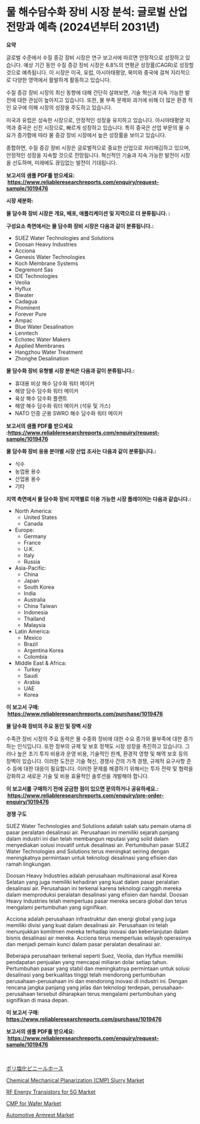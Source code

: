 <p><h1>물 해수담수화 장비 시장 분석: 글로벌 산업 전망과 예측 (2024년부터 2031년)</h1></p><p><strong>요약</strong></p>
<p><p>글로벌 수준에서 수질 증강 장비 시장은 연구 보고서에 따르면 안정적으로 성장하고 있습니다. 예상 기간 동안 수질 증강 장비 시장은 6.8%의 연평균 성장률(CAGR)로 성장할 것으로 예측됩니다. 이 시장은 미국, 유럽, 아시아태평양, 북미와 중국에 걸쳐 지리적으로 다양한 영역에서 활발하게 활동하고 있습니다.</p><p>수질 증강 장비 시장의 최신 동향에 대해 간단히 살펴보면, 기술 혁신과 지속 가능한 발전에 대한 관심이 높아지고 있습니다. 또한, 물 부족 문제와 과거에 비해 더 많은 환경 적인 요구에 의해 시장의 성장을 주도하고 있습니다.</p><p>미국과 유럽은 성숙한 시장으로, 안정적인 성장을 유지하고 있습니다. 아시아태평양 지역과 중국은 신진 시장으로, 빠르게 성장하고 있습니다. 특히 중국은 산업 부문의 물 수요가 증가함에 따라 물 증강 장비 시장에서 높은 성장률을 보이고 있습니다.</p><p>종합하면, 수질 증강 장비 시장은 글로벌적으로 중요한 산업으로 자리매김하고 있으며, 안정적인 성장을 지속할 것으로 전망됩니다. 혁신적인 기술과 지속 가능한 발전이 시장을 선도하며, 미래에도 끊임없는 발전이 기대됩니다.</p></p>
<p><strong>보고서의 샘플 PDF를 받으세요: &nbsp;<a href="https://www.reliableresearchreports.com/enquiry/request-sample/1019476">https://www.reliableresearchreports.com/enquiry/request-sample/1019476</a></strong></p>
<p><strong>시장 세분화:</strong></p>
<p><strong> 물 담수화 장비 시장은 개요, 배포, 애플리케이션 및 지역으로 더 분류됩니다. :</strong></p>
<p><strong>구성요소 측면에서는 물 담수화 장비 시장은 다음과 같이 분류됩니다.:</strong></p>
<p><ul><li>SUEZ Water Technologies and Solutions</li><li>Doosan Heavy Industries</li><li>Acciona</li><li>Genesis Water Technologies</li><li>Koch Membrane Systems</li><li>Degremont Sas</li><li>IDE Technologies</li><li>Veolia</li><li>Hyflux</li><li>Biwater</li><li>Cadagua</li><li>Prominent</li><li>Forever Pure</li><li>Ampac</li><li>Blue Water Desalination</li><li>Lenntech</li><li>Echotec Water Makers</li><li>Applied Membranes</li><li>Hangzhou Water Treatment</li><li>Zhonghe Desalination</li></ul></p>
<p><strong> 물 담수화 장비 유형별 시장 분석은 다음과 같이 분류됩니다.:</strong></p>
<p><ul><li>휴대용 비상 해수 담수화 워터 메이커</li><li>해양 담수 담수화 워터 메이커</li><li>육상 해수 담수화 플랜트</li><li>해양 해수 담수화 워터 메이커 (석유 및 가스)</li><li>NATO 인증 군용 SWRO 해수 담수화 워터 메이커</li></ul></p>
<p><strong>보고서의 샘플 PDF를 받으세요 :<a href="https://www.reliableresearchreports.com/enquiry/request-sample/1019476">https://www.reliableresearchreports.com/enquiry/request-sample/1019476</a></strong></p>
<p><strong> 물 담수화 장비 응용 분야별 시장 산업 조사는 다음과 같이 분류됩니다.:</strong></p>
<p><ul><li>식수</li><li>농업용 용수</li><li>산업용 용수</li><li>기타</li></ul></p>
<p><strong>지역 측면에서 물 담수화 장비 지역별로 이용 가능한 시장 플레이어는 다음과 같습니다.:</strong></p>
<p><ul>
    <li>
        North America:
        <ul>
            <li>United States</li>
            <li>Canada</li>
        </ul>
    </li>
    <li>
        Europe:
        <ul>
            <li>Germany</li>
            <li>France</li>
            <li>U.K.</li>
            <li>Italy</li>
            <li>Russia</li>
        </ul>
    </li>
    <li>
        Asia-Pacific:
        <ul>
            <li>China</li>
            <li>Japan</li>
            <li>South Korea</li>
            <li>India</li>
            <li>Australia</li>
            <li>China Taiwan</li>
            <li>Indonesia</li>
            <li>Thailand</li>
            <li>Malaysia</li>
        </ul>
    </li>
    <li>
        Latin America:
        <ul>
            <li>Mexico</li>
            <li>Brazil</li>
            <li>Argentina Korea</li>
            <li>Colombia</li>
        </ul>
    </li>
    <li>
        Middle East & Africa:
        <ul>
            <li>Turkey</li>
            <li>Saudi</li>
            <li>Arabia</li>
            <li>UAE</li>
            <li>Korea</li>
        </ul>
    </li>
    </ul></p>
<p><strong>이 보고서 구매: &nbsp;<a href="https://www.reliableresearchreports.com/purchase/1019476">https://www.reliableresearchreports.com/purchase/1019476</a></strong></p>
<p><strong>물 담수화 장비의 주요 동인 및 장벽 시장</strong></p>
<p><p>수족관 장비 시장의 주요 동력은 물 수중화 장비에 대한 수요 증가와 물부족에 대한 증가하는 인식입니다. 또한 정부의 규제 및 보호 정책도 시장 성장을 촉진하고 있습니다. 그러나 높은 초기 투자 비용과 운영 비용, 기술적인 한계, 환경적 영향 및 해역 보호 등의 장벽이 있습니다. 이러한 도전은 기술 혁신, 경쟁사 간의 가격 경쟁, 규제적 요구사항 준수 등에 대한 대응이 필요합니다. 이러한 문제를 해결하기 위해서는 투자 전략 및 협력을 강화하고 새로운 기술 및 비용 효율적인 솔루션을 개발해야 합니다.</p></p>
<p><strong>이 보고서를 구매하기 전에 궁금한 점이 있으면 문의하거나 공유하세요.: &nbsp;<a href="https://www.reliableresearchreports.com/enquiry/pre-order-enquiry/1019476">https://www.reliableresearchreports.com/enquiry/pre-order-enquiry/1019476</a></strong></p>
<p><strong>경쟁 구도</strong></p>
<p><p>SUEZ Water Technologies and Solutions adalah salah satu pemain utama di pasar peralatan desalinasi air. Perusahaan ini memiliki sejarah panjang dalam industri ini dan telah membangun reputasi yang solid dalam menyediakan solusi inovatif untuk desalinasi air. Pertumbuhan pasar SUEZ Water Technologies and Solutions terus meningkat seiring dengan meningkatnya permintaan untuk teknologi desalinasi yang efisien dan ramah lingkungan.</p><p>Doosan Heavy Industries adalah perusahaan multinasional asal Korea Selatan yang juga memiliki kehadiran yang kuat dalam pasar peralatan desalinasi air. Perusahaan ini terkenal karena teknologi canggih mereka dalam memproduksi peralatan desalinasi yang efisien dan handal. Doosan Heavy Industries telah memperluas pasar mereka secara global dan terus mengalami pertumbuhan yang signifikan.</p><p>Acciona adalah perusahaan infrastruktur dan energi global yang juga memiliki divisi yang kuat dalam desalinasi air. Perusahaan ini telah menunjukkan komitmen mereka terhadap inovasi dan keberlanjutan dalam bisnis desalinasi air mereka. Acciona terus memperluas wilayah operasinya dan menjadi pemain kunci dalam pasar peralatan desalinasi air.</p><p>Beberapa perusahaan terkenal seperti Suez, Veolia, dan Hyflux memiliki pendapatan penjualan yang mencapai miliaran dolar setiap tahun. Pertumbuhan pasar yang stabil dan meningkatnya permintaan untuk solusi desalinasi yang berkualitas tinggi telah mendorong pertumbuhan perusahaan-perusahaan ini dan mendorong inovasi di industri ini. Dengan rencana jangka panjang yang jelas dan teknologi terdepan, perusahaan-perusahaan tersebut diharapkan terus mengalami pertumbuhan yang signifikan di masa depan.</p></p>
<p><strong>이 보고서 구매: &nbsp; <a href="https://www.reliableresearchreports.com/purchase/1019476">https://www.reliableresearchreports.com/purchase/1019476</a></strong></p>
<p><strong>보고서의 샘플 PDF를 받으세요: &nbsp;<a href="https://www.reliableresearchreports.com/enquiry/request-sample/1019476">https://www.reliableresearchreports.com/enquiry/request-sample/1019476</a></strong><strong></strong></p>
<p>&nbsp;</p>
<p><p><a href="https://github.com/ihabdkwlxs948/Market-Research-Report-List-1/blob/main/1035954188447.md">ポリ塩化ビニールホース</a></p><p><a href="https://rainy-horn-d69.notion.site/Chemical-Mechanical-Planarization-CMP-Slurry-Market-Size-Furnishes-Valuable-Information-Encompassi-eb04058b9e3b4930ad52e5de086f6cc9">Chemical Mechanical Planarization (CMP) Slurry Market</a></p><p><a href="https://view.publitas.com/reportprime-1/rf-energy-transistors-for-5g-market-size-furnishes-valuable-information-encompassing-market-share-market-trends-and-projections-spanning-from-2024-to-2031/">RF Energy Transistors for 5G Market</a></p><p><a href="https://woozy-pyroraptor-a1f.notion.site/CMP-for-Wafer-Market-with-the-goal-of-estimating-the-market-size-and-future-growth-potential-of-vari-d131406c758541c79ab470c164cb9f12">CMP for Wafer Market</a></p><p><a href="https://github.com/Paul14Anderson63/Market-Research-Report-List-3/blob/main/automotive-armrest-market.md">Automotive Armrest Market</a></p></p>